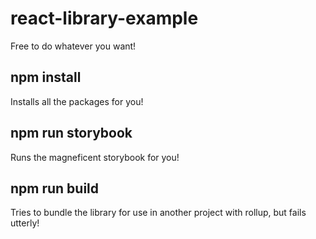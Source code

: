 # react-library-example
Free to do whatever you want!


## npm install
Installs all the packages for you!

## npm run storybook
Runs the magneficent storybook for you!

## npm run build
Tries to bundle the library for use in another project with rollup, but fails utterly!
